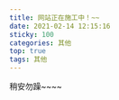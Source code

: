 ```yaml
---
title: 网站正在施工中！~~
date: 2021-02-14 12:15:16
sticky: 100
categories: 其他
top: true
tags: 其他
---
```


稍安勿躁~~~~
<!-- more -->